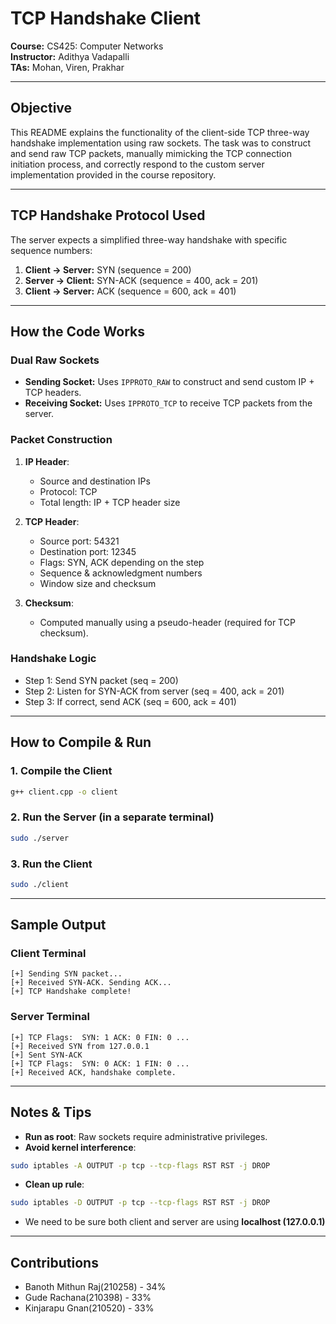 # TCP Handshake Client

**Course:** CS425: Computer Networks  
**Instructor:** Adithya Vadapalli  
**TAs:** Mohan, Viren, Prakhar  

---

## Objective

This README explains the functionality of the client-side TCP three-way handshake implementation using raw sockets. The task was to construct and send raw TCP packets, manually mimicking the TCP connection initiation process, and correctly respond to the custom server implementation provided in the course repository.

---

## TCP Handshake Protocol Used

The server expects a simplified three-way handshake with specific sequence numbers:

1. **Client → Server:** SYN (sequence = 200)
2. **Server → Client:** SYN-ACK (sequence = 400, ack = 201)
3. **Client → Server:** ACK (sequence = 600, ack = 401)

---

## How the Code Works

### Dual Raw Sockets

- **Sending Socket:** Uses `IPPROTO_RAW` to construct and send custom IP + TCP headers.
- **Receiving Socket:** Uses `IPPROTO_TCP` to receive TCP packets from the server.

### Packet Construction

1. **IP Header**:
   - Source and destination IPs
   - Protocol: TCP
   - Total length: IP + TCP header size

2. **TCP Header**:
   - Source port: 54321
   - Destination port: 12345
   - Flags: SYN, ACK depending on the step
   - Sequence & acknowledgment numbers
   - Window size and checksum

3. **Checksum**:
   - Computed manually using a pseudo-header (required for TCP checksum).

### Handshake Logic

- Step 1: Send SYN packet (seq = 200)
- Step 2: Listen for SYN-ACK from server (seq = 400, ack = 201)
- Step 3: If correct, send ACK (seq = 600, ack = 401)

---

## How to Compile & Run

### 1. Compile the Client
```bash
g++ client.cpp -o client
```

### 2. Run the Server (in a separate terminal)
```bash
sudo ./server
```

### 3. Run the Client
```bash
sudo ./client
```

---

## Sample Output

### Client Terminal
```
[+] Sending SYN packet...
[+] Received SYN-ACK. Sending ACK...
[+] TCP Handshake complete!
```

### Server Terminal
```
[+] TCP Flags:  SYN: 1 ACK: 0 FIN: 0 ...
[+] Received SYN from 127.0.0.1
[+] Sent SYN-ACK
[+] TCP Flags:  SYN: 0 ACK: 1 FIN: 0 ...
[+] Received ACK, handshake complete.
```

---

## Notes & Tips

- **Run as root**: Raw sockets require administrative privileges.
- **Avoid kernel interference**:
```bash
sudo iptables -A OUTPUT -p tcp --tcp-flags RST RST -j DROP
```
- **Clean up rule**:
```bash
sudo iptables -D OUTPUT -p tcp --tcp-flags RST RST -j DROP
```
- We need to be sure both client and server are using **localhost (127.0.0.1)**

---


## Contributions
- Banoth Mithun Raj(210258) - 34%
- Gude Rachana(210398) - 33%
- Kinjarapu Gnan(210520) - 33%
